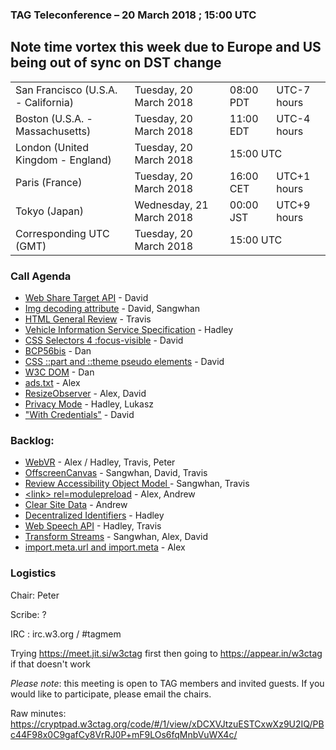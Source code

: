 ### TAG Teleconference – 20 March 2018 ; 15:00 UTC

## Note time vortex this week due to Europe and US being out of sync on DST change

<table>
<tr><td> San Francisco (U.S.A. - California) <td> Tuesday, 20 March 2018 <td> 08:00 PDT <td> UTC-7 hours
<tr><td> Boston (U.S.A. - Massachusetts) <td> Tuesday, 20 March 2018 <td> 11:00 EDT <td> UTC-4 hours
<tr><td> London (United Kingdom - England) <td> Tuesday, 20 March 2018 <td colspan=2> 15:00 UTC
<tr><td> Paris (France) <td> Tuesday, 20 March 2018 <td> 16:00 CET <td> UTC+1 hours
<tr><td> Tokyo (Japan) <td> Wednesday, 21 March 2018 <td> 00:00 JST <td> UTC+9 hours
<tr><td> Corresponding UTC (GMT) <td> Tuesday, 20 March 2018 <td colspan=2> 15:00 UTC
</table>


### Call Agenda

* [Web Share Target API](https://github.com/w3ctag/design-reviews/issues/221) - David
* [Img decoding attribute](https://github.com/w3ctag/design-reviews/issues/220) - David, Sangwhan
* [HTML General Review](https://github.com/w3ctag/design-reviews/issues/174) - Travis
* [Vehicle Information Service Specification](https://github.com/w3ctag/design-reviews/issues/234) - Hadley
* [CSS Selectors 4 :focus-visible](https://github.com/w3ctag/design-reviews/issues/233) - David
* [BCP56bis](https://github.com/w3ctag/design-reviews/issues/232) - Dan
* [CSS ::part and ::theme pseudo elements](https://github.com/w3ctag/design-reviews/issues/230) - David
* [W3C DOM](https://github.com/w3ctag/design-reviews/issues/229) - Dan
* [ads.txt](https://github.com/w3ctag/design-reviews/issues/201) - Alex
* [ResizeObserver](https://github.com/w3ctag/design-reviews/issues/187) - Alex, David
* [Privacy Mode](https://github.com/w3ctag/design-reviews/issues/101) - Hadley, Lukasz
* ["With Credentials"](https://github.com/w3ctag/design-reviews/issues/76) - David


### Backlog:

* [WebVR](https://github.com/w3ctag/design-reviews/issues/185) - Alex / Hadley, Travis, Peter
* [OffscreenCanvas](https://github.com/w3ctag/design-reviews/issues/141) - Sangwhan, David, Travis
* [Review Accessibility Object Model ](https://github.com/w3ctag/design-reviews/issues/134) - Sangwhan, Travis
* [&lt;link&gt; rel=modulepreload](https://github.com/w3ctag/design-reviews/issues/213) - Alex, Andrew
* [Clear Site Data](https://github.com/w3ctag/design-reviews/issues/213) - Andrew
* [Decentralized Identifiers](https://github.com/w3ctag/design-reviews/issues/216) - Hadley
* [Web Speech API](https://github.com/w3ctag/design-reviews/issues/214) - Hadley, Travis
* [Transform Streams](https://github.com/w3ctag/design-reviews/issues/211) - Sangwhan, Alex, David
* [import.meta.url and import.meta](https://github.com/w3ctag/design-reviews/issues/208) - Alex


### Logistics

Chair: Peter

Scribe: ?

IRC : irc.w3.org / #tagmem

Trying https://meet.jit.si/w3ctag first then going to  https://appear.in/w3ctag if that doesn't work

*Please note*: this meeting is open to TAG members and invited guests. If you would like to participate, please email the chairs.

Raw minutes: https://cryptpad.w3ctag.org/code/#/1/view/xDCXVJtzuESTCxwXz9U2IQ/PBc44F98x0C9gafCy8VrRJ0P+mF9LOs6fqMnbVuWX4c/
